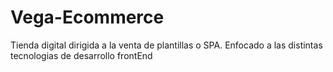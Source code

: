 # Vega-Ecommerce
Tienda digital dirigida a la venta de plantillas o SPA. Enfocado a las distintas tecnologias de desarrollo frontEnd

